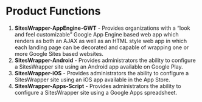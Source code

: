 # Product Functions #

  1. **SitesWrapper-AppEngine-GWT** - Provides organizations with a “look and feel customizable” Google App Engine based web app which renders as both an AJAX as well as an HTML style web app in which each landing page can be decorated and capable of wrapping one or more Google Sites based websites.
  1. **SitesWrapper-Android** - Provides administrators the ability to configure a SitesWrapper site using an Android app available on Google Play.
  1. **SitesWrapper-iOS** - Provides administrators the ability to configure a SitesWrapper site using an iOS app available in the App Store.
  1. **SitesWrapper-Apps-Script** - Provides administrators the ability to configure a SitesWrapper site using a Google Apps spreadsheet.